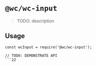 # `@wc/wc-input`

> TODO: description

## Usage

```
const wcInput = require('@wc/wc-input');

// TODO: DEMONSTRATE API
```22
